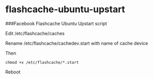 flashcache-ubuntu-upstart
=========================

###Facebook Flashcache Ubuntu Upstart script

Edit /etc/flashcache/caches

Rename /etc/flashcache/cachedev.start with name of cache device

Then

	chmod +x /etc/flashcache/*.start

Reboot